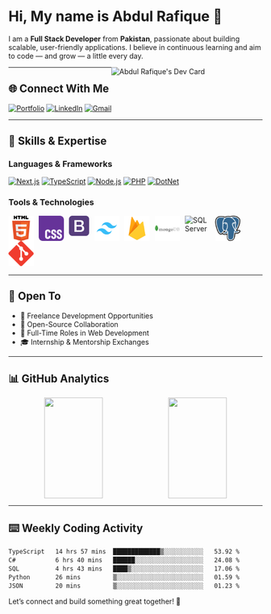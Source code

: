 # Hi, My name is Abdul Rafique 👋

I am a **Full Stack Developer** from **Pakistan**, passionate about building scalable, user-friendly applications. I believe in continuous learning and aim to code — and grow — a little every day.

<a href="https://app.daily.dev/abdul_rafique">
  <img align="right" src="https://api.daily.dev/devcards/b378ff725cb647318568fb68473180ff.png?r=iu8" width="300" alt="Abdul Rafique's Dev Card" />
</a>

---

## 🌐 Connect With Me

[![Portfolio](https://img.shields.io/badge/-Portfolio-1abc9c?style=for-the-badge&logo=google-chrome&logoColor=white)](https://abdul-rafique.dev)
[![LinkedIn](https://img.shields.io/badge/-LinkedIn-0077B5?style=for-the-badge&logo=linkedin&logoColor=white)](https://linkedin.com/in/abdul-rafique)
[![Gmail](https://img.shields.io/badge/-Gmail-D14836?style=for-the-badge&logo=gmail&logoColor=white)](mailto:contact2rafique@gmail.com)

---

## 💼 Skills & Expertise

### Languages & Frameworks
[![Next.js](https://img.shields.io/badge/-Next.js-000000?style=for-the-badge&logo=next.js&logoColor=white)](https://nextjs.org)
[![TypeScript](https://img.shields.io/badge/-TypeScript-3178C6?style=for-the-badge&logo=typescript&logoColor=white)](https://www.typescriptlang.org)
[![Node.js](https://img.shields.io/badge/-Node.js-339933?style=for-the-badge&logo=node.js&logoColor=white)](https://nodejs.org)
[![PHP](https://img.shields.io/badge/-PHP-777BB4?style=for-the-badge&logo=php&logoColor=white)](https://www.php.net)
[![DotNet](https://img.shields.io/badge/-DotNet-512bd4?style=for-the-badge&logo=dotnet&logoColor=white)](https://www.php.net)

### Tools & Technologies
  <img alt="HTML5" src="https://raw.githubusercontent.com/github/explore/80688e429a7d4ef2fca1e82350fe8e3517d3494d/topics/html/html.png" width="50" align="left" style="margin-right: 10px;" />
  <img alt="CSS3" src="https://raw.githubusercontent.com/github/explore/80688e429a7d4ef2fca1e82350fe8e3517d3494d/topics/css/css.png" width="50" align="left" style="margin-right: 10px;" />
  <img alt="Bootstrap" src="https://raw.githubusercontent.com/github/explore/80688e429a7d4ef2fca1e82350fe8e3517d3494d/topics/bootstrap/bootstrap.png" width="40" align="left" style="margin-right: 10px;" />
  <img alt="Tailwind CSS" src="https://raw.githubusercontent.com/github/explore/80688e429a7d4ef2fca1e82350fe8e3517d3494d/topics/tailwind/tailwind.png" width="50" align="left" style="margin-right: 10px;" />
  <img alt="Firebase" src="https://raw.githubusercontent.com/github/explore/80688e429a7d4ef2fca1e82350fe8e3517d3494d/topics/firebase/firebase.png" width="50" align="left" style="margin-right: 10px;" />
  <img alt="MongoDB" src="https://raw.githubusercontent.com/github/explore/80688e429a7d4ef2fca1e82350fe8e3517d3494d/topics/mongodb/mongodb.png" width="50" align="left" style="margin-right: 10px;" />
  <img alt="SQL Server" src="https://cdn.jsdelivr.net/gh/devicons/devicon/icons/microsoftsqlserver/microsoftsqlserver-plain.svg" width="50" align="left" style="margin-right: 10px;" />
  <img alt="PostgreSQL" src="https://raw.githubusercontent.com/github/explore/80688e429a7d4ef2fca1e82350fe8e3517d3494d/topics/postgresql/postgresql.png" width="50" align="left" style="margin-right: 10px;" />
  <img alt="Git" src="https://raw.githubusercontent.com/github/explore/80688e429a7d4ef2fca1e82350fe8e3517d3494d/topics/git/git.png" width="50" />

---

## 🤝 Open To

- 🚀 Freelance Development Opportunities  
- 🤝 Open-Source Collaboration  
- 💼 Full-Time Roles in Web Development  
- 🎓 Internship & Mentorship Exchanges  

---

## 📊 GitHub Analytics

<div align="center">
  <img src="https://github-readme-stats.vercel.app/api?username=abdul-rafique&show_icons=true&theme=tokyonight&border_radius=10&height=200&cache_bust=2" height="200" width="48%" style="vertical-align: top; object-fit: cover;" />
  <img src="https://github-readme-stats.vercel.app/api/top-langs/?username=abdul-rafique&layout=compact&theme=tokyonight&border_radius=10&height=200&cache_bust=2" height="200" width="48%" style="vertical-align: top; object-fit: cover;" />
</div>

---

## ⌨️ Weekly Coding Activity

<!--START_SECTION:waka-->

```txt
TypeScript   14 hrs 57 mins  █████████████▒░░░░░░░░░░░   53.92 %
C#           6 hrs 40 mins   ██████░░░░░░░░░░░░░░░░░░░   24.08 %
SQL          4 hrs 43 mins   ████▒░░░░░░░░░░░░░░░░░░░░   17.06 %
Python       26 mins         ▒░░░░░░░░░░░░░░░░░░░░░░░░   01.59 %
JSON         20 mins         ▒░░░░░░░░░░░░░░░░░░░░░░░░   01.23 %
```

<!--END_SECTION:waka-->

Let’s connect and build something great together! 🚀
